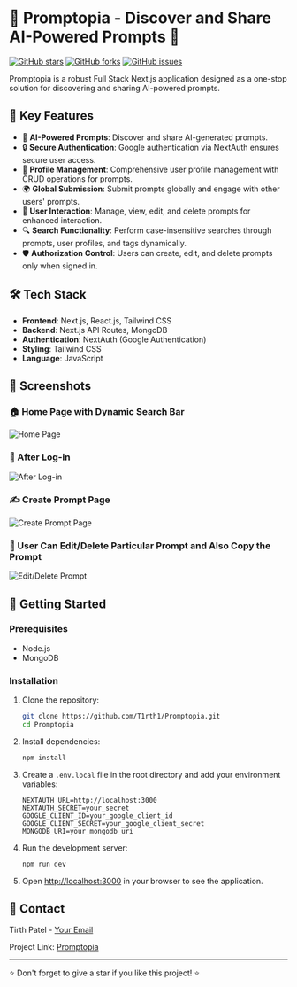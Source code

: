 # 🌟 Promptopia - Discover and Share AI-Powered Prompts 🌟

[![GitHub stars](https://img.shields.io/github/stars/T1rth1/Promptopia)](https://github.com/T1rth1/Promptopia/stargazers)
[![GitHub forks](https://img.shields.io/github/forks/T1rth1/Promptopia)](https://github.com/T1rth1/Promptopia/network)
[![GitHub issues](https://img.shields.io/github/issues/T1rth1/Promptopia)](https://github.com/T1rth1/Promptopia/issues)

Promptopia is a robust Full Stack Next.js application designed as a one-stop solution for discovering and sharing AI-powered prompts.

## 🚀 Key Features

- 🤖 **AI-Powered Prompts**: Discover and share AI-generated prompts.
- 🔒 **Secure Authentication**: Google authentication via NextAuth ensures secure user access.
- 👤 **Profile Management**: Comprehensive user profile management with CRUD operations for prompts.
- 🌍 **Global Submission**: Submit prompts globally and engage with other users' prompts.
- 🔄 **User Interaction**: Manage, view, edit, and delete prompts for enhanced interaction.
- 🔍 **Search Functionality**: Perform case-insensitive searches through prompts, user profiles, and tags dynamically.
- 🛡️ **Authorization Control**: Users can create, edit, and delete prompts only when signed in.

## 🛠️ Tech Stack

- **Frontend**: Next.js, React.js, Tailwind CSS
- **Backend**: Next.js API Routes, MongoDB
- **Authentication**: NextAuth (Google Authentication)
- **Styling**: Tailwind CSS
- **Language**: JavaScript

## 📸 Screenshots

### 🏠 Home Page with Dynamic Search Bar
![Home Page](https://github.com/user-attachments/assets/4a666ba3-b0cc-44ec-ab6f-ec2cafed5275)

### 🔐 After Log-in
![After Log-in](https://github.com/user-attachments/assets/9dbf5808-17ba-4995-b977-5c08dce9b92e)

### ✍️ Create Prompt Page
![Create Prompt Page](https://github.com/user-attachments/assets/eb06298c-9ffb-4298-843a-2be0c7830714)

### 📝 User Can Edit/Delete Particular Prompt and Also Copy the Prompt
![Edit/Delete Prompt](https://github.com/user-attachments/assets/801e3529-4cf0-49dd-a0ae-c920c013e78d)



## 🏁 Getting Started

### Prerequisites

- Node.js
- MongoDB

### Installation

1. Clone the repository:
    ```bash
    git clone https://github.com/T1rth1/Promptopia.git
    cd Promptopia
    ```

2. Install dependencies:
    ```bash
    npm install
    ```

3. Create a `.env.local` file in the root directory and add your environment variables:
    ```env
    NEXTAUTH_URL=http://localhost:3000
    NEXTAUTH_SECRET=your_secret
    GOOGLE_CLIENT_ID=your_google_client_id
    GOOGLE_CLIENT_SECRET=your_google_client_secret
    MONGODB_URI=your_mongodb_uri
    ```

4. Run the development server:
    ```bash
    npm run dev
    ```

5. Open [http://localhost:3000](http://localhost:3000) in your browser to see the application.

## 📧 Contact

Tirth Patel - [Your Email](mailto:tirthpatel4822@gmail.com)

Project Link: [Promptopia](https://github.com/T1rth1/Promptopia)

---

⭐️ Don't forget to give a star if you like this project! ⭐️
